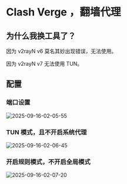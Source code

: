# Clash Verge ，翻墙代理

## 为什么我换工具了？

因为 v2rayN v6 莫名其妙出现错误，无法使用。

因为 v2rayN v7 无法使用 TUN。

## 配置

### 端口设置

![2025-09-16-02-05-55](https://gh-img-store.ruan-cat.com/img/2025-09-16-02-05-55.png)

### TUN 模式，且不开启系统代理

![2025-09-16-02-06-45](https://gh-img-store.ruan-cat.com/img/2025-09-16-02-06-45.png)

### 开启规则模式，不开启全局模式

![2025-09-16-02-07-20](https://gh-img-store.ruan-cat.com/img/2025-09-16-02-07-20.png)
